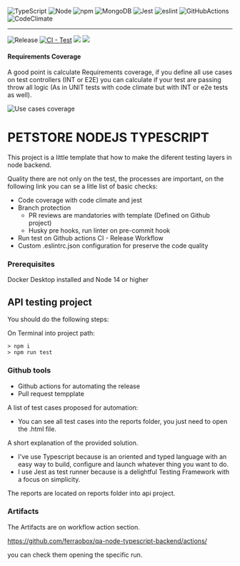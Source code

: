 ![TypeScript](https://img.shields.io/badge/-TypeScript-000?&logo=TypeScript)
![Node](https://img.shields.io/badge/-NodeJs-000?&logo=node-dot-js)
![npm](https://img.shields.io/badge/-npm-000?&logo=npm)
![MongoDB](https://img.shields.io/badge/-MongoDB-000?&logo=mongodb)
![Jest](https://img.shields.io/badge/-jest-000?&logo=jest)
![eslint](https://img.shields.io/badge/-eslint-000?&logo=eslint)
![GitHubActions](https://img.shields.io/badge/-GitHubActions-000?&logo=github-actions)
![CodeClimate](https://img.shields.io/badge/-CodeClimate-000?&logo=code-climate)

---

![Release](https://img.shields.io/github/v/release/ferraobox/qa-node-typescript-backend)
[![CI - Test](https://github.com/ferraobox/qa-node-typescript-backend/actions/workflows/release.yml/badge.svg)](https://github.com/ferraobox/qa-node-typescript-backend/actions/workflows/release.yml)
<a href="https://codeclimate.com/github/ferraobox/qa-node-typescript-backend/maintainability"><img src="https://api.codeclimate.com/v1/badges/5a082c37dea0dd86f4a6/maintainability" /></a>
<a href="https://codeclimate.com/github/ferraobox/qa-node-typescript-backend/test_coverage"><img src="https://api.codeclimate.com/v1/badges/5a082c37dea0dd86f4a6/test_coverage" /></a>

#### Requirements Coverage

A good point is calculate Requirements coverage, if you define all use cases on test controllers (INT or E2E) you can calculate if your test are passing throw all logic (As in UNIT tests with code climate but with INT or e2e tests as well).

![Use cases coverage](https://img.shields.io/codeclimate/coverage/ferraobox/qa-node-typescript-backend)

# PETSTORE NODEJS TYPESCRIPT

This project is a little template that how to make the diferent testing layers in node backend.

Quality there are not only on the test, the processes are important, on the following link you can se a litle list of basic checks:

- Code coverage with code climate and jest
- Branch protection
  - PR reviews are mandatories with template (Defined on Github project)
  - Husky pre hooks, run linter on pre-commit hook
- Run test on Github actions CI - Release Workflow
- Custom .eslintrc.json configuration for preserve the code quality

### Prerequisites

Docker Desktop installed and Node 14 or higher

## API testing project

You should do the following steps:

On Terminal into project path:

```
> npm i
> npm run test
```

### Github tools

- Github actions for automating the release
- Pull request tempplate

A list of test cases proposed for automation:

- You can see all test cases into the reports folder, you just need to open the .html file.

A short explanation of the provided solution.

- I've use Typescript because is an oriented and typed language with an easy way to build, configure and launch whatever thing you want to do.
- I use Jest as test runner because is a delightful Testing Framework with a focus on simplicity.

The reports are located on reports folder into api project.

### Artifacts

The Artifacts are on workflow action section.

https://github.com/ferraobox/qa-node-typescript-backend/actions/

you can check them opening the specific run.
